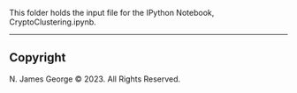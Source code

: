 This folder holds the input file for the IPython Notebook, CryptoClustering.ipynb.

----

## Copyright

N. James George © 2023. All Rights Reserved.
